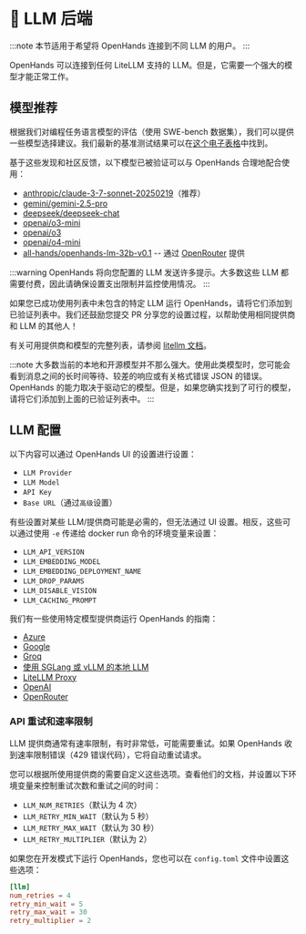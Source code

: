 # 🤖 LLM 后端

:::note
本节适用于希望将 OpenHands 连接到不同 LLM 的用户。
:::

OpenHands 可以连接到任何 LiteLLM 支持的 LLM。但是，它需要一个强大的模型才能正常工作。

## 模型推荐

根据我们对编程任务语言模型的评估（使用 SWE-bench 数据集），我们可以提供一些模型选择建议。我们最新的基准测试结果可以在[这个电子表格](https://docs.google.com/spreadsheets/d/1wOUdFCMyY6Nt0AIqF705KN4JKOWgeI4wUGUP60krXXs/edit?gid=0)中找到。

基于这些发现和社区反馈，以下模型已被验证可以与 OpenHands 合理地配合使用：

- [anthropic/claude-3-7-sonnet-20250219](https://www.anthropic.com/api)（推荐）
- [gemini/gemini-2.5-pro](https://blog.google/technology/google-deepmind/gemini-model-thinking-updates-march-2025/)
- [deepseek/deepseek-chat](https://api-docs.deepseek.com/)
- [openai/o3-mini](https://openai.com/index/openai-o3-mini/)
- [openai/o3](https://openai.com/index/introducing-o3-and-o4-mini/)
- [openai/o4-mini](https://openai.com/index/introducing-o3-and-o4-mini/)
- [all-hands/openhands-lm-32b-v0.1](https://www.all-hands.dev/blog/introducing-openhands-lm-32b----a-strong-open-coding-agent-model) -- 通过 [OpenRouter](https://openrouter.ai/all-hands/openhands-lm-32b-v0.1) 提供

:::warning
OpenHands 将向您配置的 LLM 发送许多提示。大多数这些 LLM 都需要付费，因此请确保设置支出限制并监控使用情况。
:::

如果您已成功使用列表中未包含的特定 LLM 运行 OpenHands，请将它们添加到已验证列表中。我们还鼓励您提交 PR 分享您的设置过程，以帮助使用相同提供商和 LLM 的其他人！

有关可用提供商和模型的完整列表，请参阅 [litellm 文档](https://docs.litellm.ai/docs/providers)。

:::note
大多数当前的本地和开源模型并不那么强大。使用此类模型时，您可能会看到消息之间的长时间等待、较差的响应或有关格式错误 JSON 的错误。OpenHands 的能力取决于驱动它的模型。但是，如果您确实找到了可行的模型，请将它们添加到上面的已验证列表中。
:::

## LLM 配置

以下内容可以通过 OpenHands UI 的设置进行设置：

- `LLM Provider`
- `LLM Model`
- `API Key`
- `Base URL`（通过`高级`设置）

有些设置对某些 LLM/提供商可能是必需的，但无法通过 UI 设置。相反，这些可以通过使用 `-e` 传递给 docker run 命令的环境变量来设置：

- `LLM_API_VERSION`
- `LLM_EMBEDDING_MODEL`
- `LLM_EMBEDDING_DEPLOYMENT_NAME`
- `LLM_DROP_PARAMS`
- `LLM_DISABLE_VISION`
- `LLM_CACHING_PROMPT`

我们有一些使用特定模型提供商运行 OpenHands 的指南：

- [Azure](llms/azure-llms)
- [Google](llms/google-llms)
- [Groq](llms/groq)
- [使用 SGLang 或 vLLM 的本地 LLM](llms/../local-llms.md)
- [LiteLLM Proxy](llms/litellm-proxy)
- [OpenAI](llms/openai-llms)
- [OpenRouter](llms/openrouter)

### API 重试和速率限制

LLM 提供商通常有速率限制，有时非常低，可能需要重试。如果 OpenHands 收到速率限制错误（429 错误代码），它将自动重试请求。

您可以根据所使用提供商的需要自定义这些选项。查看他们的文档，并设置以下环境变量来控制重试次数和重试之间的时间：

- `LLM_NUM_RETRIES`（默认为 4 次）
- `LLM_RETRY_MIN_WAIT`（默认为 5 秒）
- `LLM_RETRY_MAX_WAIT`（默认为 30 秒）
- `LLM_RETRY_MULTIPLIER`（默认为 2）

如果您在开发模式下运行 OpenHands，您也可以在 `config.toml` 文件中设置这些选项：

```toml
[llm]
num_retries = 4
retry_min_wait = 5
retry_max_wait = 30
retry_multiplier = 2
```
